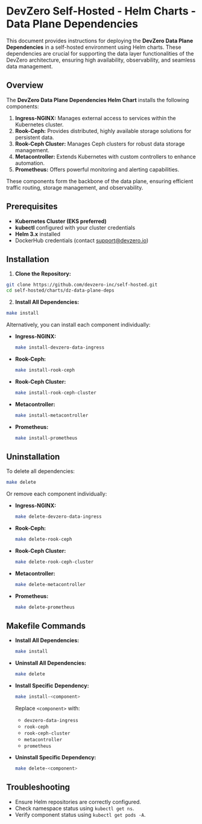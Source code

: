 # DevZero Self-Hosted - Helm Charts - Data Plane Dependencies

This document provides instructions for deploying the **DevZero Data Plane Dependencies** in a self-hosted environment using Helm charts. These dependencies are crucial for supporting the data layer functionalities of the DevZero architecture, ensuring high availability, observability, and seamless data management.

## Overview

The **DevZero Data Plane Dependencies Helm Chart** installs the following components:

1. **Ingress-NGINX:** Manages external access to services within the Kubernetes cluster.
2. **Rook-Ceph:** Provides distributed, highly available storage solutions for persistent data.
3. **Rook-Ceph Cluster:** Manages Ceph clusters for robust data storage management.
4. **Metacontroller:** Extends Kubernetes with custom controllers to enhance automation.
5. **Prometheus:** Offers powerful monitoring and alerting capabilities.

These components form the backbone of the data plane, ensuring efficient traffic routing, storage management, and observability.

## Prerequisites

- **Kubernetes Cluster (EKS preferred)**
- **kubectl** configured with your cluster credentials
- **Helm 3.x** installed
- DockerHub credentials (contact [support@devzero.io](mailto:support@devzero.io))

## Installation

1. **Clone the Repository:**

```bash
git clone https://github.com/devzero-inc/self-hosted.git
cd self-hosted/charts/dz-data-plane-deps
```

2. **Install All Dependencies:**

```bash
make install
```

Alternatively, you can install each component individually:

- **Ingress-NGINX:**
  ```bash
  make install-devzero-data-ingress
  ```

- **Rook-Ceph:**
  ```bash
  make install-rook-ceph
  ```

- **Rook-Ceph Cluster:**
  ```bash
  make install-rook-ceph-cluster
  ```

- **Metacontroller:**
  ```bash
  make install-metacontroller
  ```

- **Prometheus:**
  ```bash
  make install-prometheus
  ```

## Uninstallation

To delete all dependencies:

```bash
make delete
```

Or remove each component individually:

- **Ingress-NGINX:**
  ```bash
  make delete-devzero-data-ingress
  ```

- **Rook-Ceph:**
  ```bash
  make delete-rook-ceph
  ```

- **Rook-Ceph Cluster:**
  ```bash
  make delete-rook-ceph-cluster
  ```

- **Metacontroller:**
  ```bash
  make delete-metacontroller
  ```

- **Prometheus:**
  ```bash
  make delete-prometheus
  ```

## Makefile Commands

- **Install All Dependencies:**
  ```bash
  make install
  ```

- **Uninstall All Dependencies:**
  ```bash
  make delete
  ```

- **Install Specific Dependency:**
  ```bash
  make install-<component>
  ```
  Replace `<component>` with:
  - `devzero-data-ingress`
  - `rook-ceph`
  - `rook-ceph-cluster`
  - `metacontroller`
  - `prometheus`

- **Uninstall Specific Dependency:**
  ```bash
  make delete-<component>
  ```

## Troubleshooting

- Ensure Helm repositories are correctly configured.
- Check namespace status using `kubectl get ns`.
- Verify component status using `kubectl get pods -A`.


